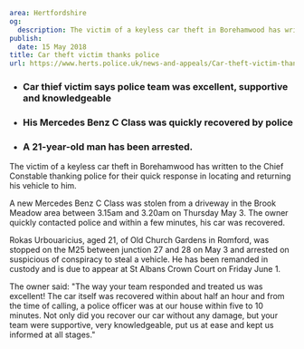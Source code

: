 ```yaml
area: Hertfordshire
og:
  description: The victim of a keyless car theft in Borehamwood has written to the Chief Constable thanking police for their quick response in locating and returning his vehicle to him.
publish:
  date: 15 May 2018
title: Car theft victim thanks police
url: https://www.herts.police.uk/news-and-appeals/Car-theft-victim-thanks-police-0216J
```

* ### Car thief victim says police team was excellent, supportive and knowledgeable

 * ### His Mercedes Benz C Class was quickly recovered by police

 * ### A 21-year-old man has been arrested.

The victim of a keyless car theft in Borehamwood has written to the Chief Constable thanking police for their quick response in locating and returning his vehicle to him.

A new Mercedes Benz C Class was stolen from a driveway in the Brook Meadow area between 3.15am and 3.20am on Thursday May 3. The owner quickly contacted police and within a few minutes, his car was recovered.

Rokas Urbouaricius, aged 21, of Old Church Gardens in Romford, was stopped on the M25 between junction 27 and 28 on May 3 and arrested on suspicious of conspiracy to steal a vehicle. He has been remanded in custody and is due to appear at St Albans Crown Court on Friday June 1.

The owner said: "The way your team responded and treated us was excellent! The car itself was recovered within about half an hour and from the time of calling, a police officer was at our house within five to 10 minutes. Not only did you recover our car without any damage, but your team were supportive, very knowledgeable, put us at ease and kept us informed at all stages."
